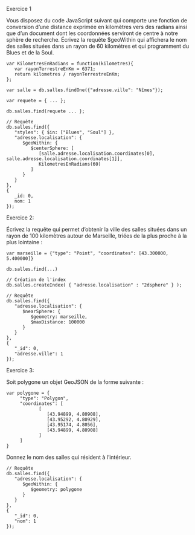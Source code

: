 Exercice 1

Vous disposez du code JavaScript suivant qui comporte une fonction de conversion d’une distance exprimée en kilomètres vers des radians ainsi que d’un document dont les coordonnées serviront de centre à notre sphère de recherche. Écrivez la requête $geoWithin qui affichera le nom des salles situées dans un rayon de 60 kilomètres et qui programment du Blues et de la Soul.

```
var KilometresEnRadians = function(kilometres){
   var rayonTerrestreEnKm = 6371;
   return kilometres / rayonTerrestreEnKm;
};

var salle = db.salles.findOne({"adresse.ville": "Nîmes"});

var requete = { ... };

db.salles.find(requete ... };
```

```
// Requête
db.salles.find({
   "styles": { $in: ["Blues", "Soul"] },
   "adresse.localisation": {
      $geoWithin: {
         $centerSphere: [
            [salle.adresse.localisation.coordinates[0], salle.adresse.localisation.coordinates[1]],
            KilometresEnRadians(60)
         ]
      }
   }
},
{
   _id: 0,
   nom: 1
});
```

Exercice 2:

Écrivez la requête qui permet d’obtenir la ville des salles situées dans un rayon de 100 kilomètres autour de Marseille, triées de la plus proche à la plus lointaine :

```
var marseille = {"type": "Point", "coordinates": [43.300000, 5.400000]}

db.salles.find(...)
```

```
// Création de l'index
db.salles.createIndex( { "adresse.localisation" : "2dsphere" } );

// Requête
db.salles.find({
   "adresse.localisation": {
      $nearSphere: {
         $geometry: marseille,
         $maxDistance: 100000
      }
   }
},
{
   "_id": 0,
   "adresse.ville": 1
});
```

Exercice 3:

Soit polygone un objet GeoJSON de la forme suivante :

```
var polygone = {
     "type": "Polygon",
     "coordinates": [
            [
               [43.94899, 4.80908],
               [43.95292, 4.80929],
               [43.95174, 4.8056],
               [43.94899, 4.80908]
            ]
     ]
}
```

Donnez le nom des salles qui résident à l’intérieur.

```
// Requête
db.salles.find({
   "adresse.localisation": {
      $geoWithin: {
         $geometry: polygone
      }
   }
},
{
   "_id": 0,
   "nom": 1
});
```
